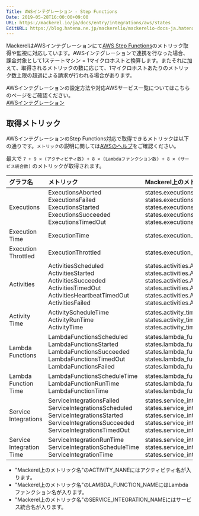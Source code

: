 ```yaml
---
Title: AWSインテグレーション - Step Functions
Date: 2019-05-28T16:00:00+09:00
URL: https://mackerel.io/ja/docs/entry/integrations/aws/states
EditURL: https://blog.hatena.ne.jp/mackerelio/mackerelio-docs-ja.hatenablog.mackerel.io/atom/entry/17680117127170721430
---
```


MackerelはAWSインテグレーションにて<a href="https://aws.amazon.com/jp/step-functions/" target="_blank">AWS Step Functions</a>のメトリック取得や監視に対応しています。AWSインテグレーションで連携を行なった場合、課金対象として1ステートマシン = 1マイクロホストと換算します。またそれに加えて、取得されるメトリックの数に応じて、1マイクロホストあたりのメトリック数上限の超過による請求が行われる場合があります。

AWSインテグレーションの設定方法や対応AWSサービス一覧についてはこちらのページをご確認ください。<br>
<a href="https://mackerel.io/ja/docs/entry/integrations/aws">AWSインテグレーション</a>

## 取得メトリック
AWSインテグレーションのStep Functions対応で取得できるメトリックは以下の通りです。`メトリック`の説明に関しては<a href="https://docs.aws.amazon.com/ja_jp/step-functions/latest/dg/procedure-cw-metrics.html
" target="_blank">AWSのヘルプ</a>をご確認ください。

最大で `7 + 9 × (アクティビティ数) + 8 × (Lambdaファンクション数) + 8 × (サービス統合数)` のメトリックが取得されます。

|グラフ名|メトリック|Mackerel上のメトリック名|単位|Statistics|
|:--|:--|:--|:--|:--|
|Executions|ExecutionsAborted<br>ExecutionsFailed<br>ExecutionsStarted<br>ExecutionsSucceeded<br>ExecutionsTimedOut|states.executions.aborted<br>states.executions.failed<br>states.executions.started<br>states.executions.succeeded<br>states.executions.timed_out|integer|Sum|
|Execution Time|ExecutionTime|states.execution_time.execution_time|float|Average|
|Execution Throttled|ExecutionThrottled|states.execution_throttled.execution_throttled|integer|Sum|
|Activities|ActivitiesScheduled<br>ActivitiesStarted<br>ActivitiesSucceeded<br>ActivitiesTimedOut<br>ActivitiesHeartbeatTimedOut<br>ActivitiesFailed|states.activities.ACTIVITY_NAME.scheduled<br>states.activities.ACTIVITY_NAME.started<br>states.activities.ACTIVITY_NAME.succeeded<br>states.activities.ACTIVITY_NAME.timed_out<br>states.activities.ACTIVITY_NAME.heartbeat_timed_out<br>states.activities.ACTIVITY_NAME.failed|integer|Sum|
|Activity Time|ActivityScheduleTime<br>ActivityRunTime<br>ActivityTime|states.activity_time.ACTIVITY_NAME.schedule<br>states.activity_time.ACTIVITY_NANE.run<br>states.activity_time.ACTIVITY_NANE.all|float|Average|
|Lambda Functions|LambdaFunctionsScheduled<br>LambdaFunctionsStarted<br>LambdaFunctionsSucceeded<br>LambdaFunctionsTimedOut<br>LambdaFunctionsFailed|states.lambda_functions.LAMBDA_FUNCTION_NAME.scheduled<br>states.lambda_functions.LAMBDA_FUNCTION_NAME.started<br>states.lambda_functions.LAMBDA_FUNCTION_NAME.succeeded<br>states.lambda_functions.LAMBDA_FUNCTION_NAME.timed_out<br>states.lambda_functions.LAMBDA_FUNCTION_NAME.failed|integer|Sum|
|Lambda Function Time|LambdaFunctionsScheduleTime<br>LambdaFunctionRunTime<br>LambdaFunctionTime|states.lambda_function_time.LAMBDA_FUNCTION_NAME.schedule<br>states.lambda_function_time.LAMBDA_FUNCTION_NAME.run<br>states.lambda_function_time.LAMBDA_FUNCTION_NAME.all|float|Average|
|Service Integrations|ServiceIntegrationsFailed<br>ServiceIntegrationsScheduled<br>ServiceIntegrationsStarted<br>ServiceIntegrationsSucceeded<br>ServiceIntegrationsTimedOut|states.service_integrations.SERVICE_INTEGRATION_NAME.failed<br>states.service_integrations.SERVICE_INTEGRATION_NAME.scheduled<br>states.service_integrations.SERVICE_INTEGRATION_NAME.started<br>states.service_integrations.SERVICE_INTEGRATION_NAME.succeeded<br>states.service_integrations.SERVICE_INTEGRATION_NAME.timedout|integer|Sum|
|Service Integration Time|ServiceIntegrationRunTime<br>ServiceIntegrationScheduleTime<br>ServiceIntegrationTime|states.service_integration_time.SERVICE_INTEGRATION_NAME.run<br>states.service_integration_time.SERVICE_INTEGRATION_NAME.schedule<br>states.service_integration_time.SERVICE_INTEGRATION_NAME.all|

- "Mackerel上のメトリック名"のACTIVITY_NANEにはアクティビティ名が入ります。
- "Mackerel上のメトリック名"のLAMBDA_FUNCTION_NAMEにはLambdaファンクション名が入ります。
- "Mackerel上のメトリック名"のSERVICE_INTEGRATION_NAMEにはサービス統合名が入ります。
